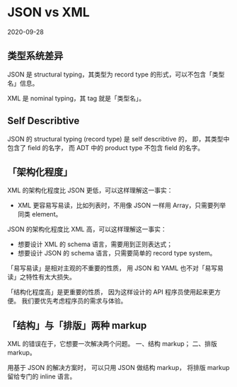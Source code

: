 # JSON vs XML

2020-09-28

## 类型系统差异

JSON 是 structural typing，其类型为 record type 的形式，可以不包含「类型名」信息。

XML 是 nominal typing，其 tag 就是「类型名」。

## Self Describtive

JSON 的 structural typing (record type) 是 self describtive 的，
即，其类型中包含了 field 的名字，
而 ADT 中的 product type 不包含 field 的名字。

## 「架构化程度」

XML 的架构化程度比 JSON 更低，可以这样理解这一事实：
- XML 更容易写易读，比如列表时，不用像 JSON 一样用 Array，只需要列举同类 element。

JSON 的架构化程度比 XML 高，可以这样理解这一事实：
- 想要设计 XML 的 schema 语言，需要用到正则表达式；
- 想要设计 JSON 的 schema 语言，只需要简单的 record type system。

「易写易读」是相对主观的不重要的性质，
用 JSON 和 YAML 也不对「易写易读」之特性有太大损失。

「结构化程度高」是更重要的性质，
因为这样设计的 API 程序员使用起来更方便。
我们要优先考虑程序员的需求与体验。

## 「结构」与「排版」两种 markup

XML 的错误在于，它想要一次解决两个问题。
一、结构 markup；
二、排版 markup。

用基于 JSON 的解决方案时，
可以只用 JSON 做结构 markup，
将排版 markup 留给专门的 inline 语言。
